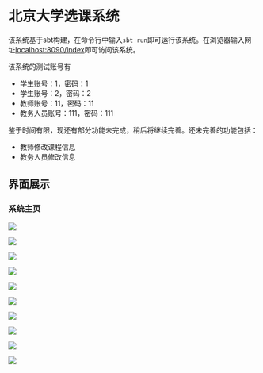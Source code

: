 # 北京大学选课系统

该系统基于sbt构建，在命令行中输入`sbt run`即可运行该系统。在浏览器输入网址[localhost:8090/index]()即可访问该系统。

该系统的测试账号有

* 学生账号：1，密码：1
* 学生账号：2，密码：2
* 教师账号：11，密码：11
* 教务人员账号：111，密码：111

鉴于时间有限，现还有部分功能未完成，稍后将继续完善。还未完善的功能包括：

* 教师修改课程信息
* 教务人员修改信息


## 界面展示

### 系统主页

![](img/index.png)

![](img/faculty.png)

![](img/teacher1.png)

![](img/teacher2.png)

![](img/teacher3.png)

![](img/teacher4.png)

![](img/student1.png)

![](img/student2.png)

![](img/student3.png)

![](img/student4.png)